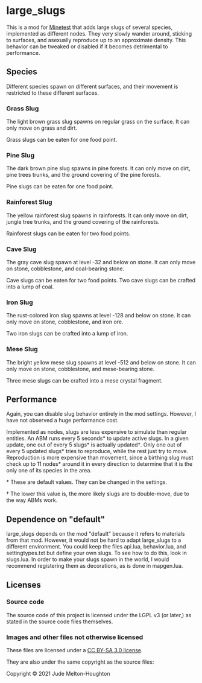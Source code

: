 # large\_slugs

This is a mod for [Minetest][1] that adds large slugs of several species,
implemented as different nodes. They very slowly wander around, sticking to
surfaces, and asexually reproduce up to an approximate density. This behavior
can be tweaked or disabled if it becomes detrimental to performance.


## Species

Different species spawn on different surfaces, and their movement is restricted
to these different surfaces.

### Grass Slug

The light brown grass slug spawns on regular grass on the surface. It can only
move on grass and dirt.

Grass slugs can be eaten for one food point.

### Pine Slug

The dark brown pine slug spawns in pine forests. It can only move on dirt, pine
trees trunks, and the ground covering of the pine forests.

Pine slugs can be eaten for one food point.

### Rainforest Slug

The yellow rainforest slug spawns in rainforests. It can only move on dirt,
jungle tree trunks, and the ground covering of the rainforests.

Rainforest slugs can be eaten for two food points.

### Cave Slug

The gray cave slug spawn at level -32 and below on stone. It can only move on
stone, cobblestone, and coal-bearing stone.

Cave slugs can be eaten for two food points. Two cave slugs can be crafted into
a lump of coal.

### Iron Slug

The rust-colored iron slug spawns at level -128 and below on stone. It can only
move on stone, cobblestone, and iron ore.

Two iron slugs can be crafted into a lump of iron.

### Mese Slug

The bright yellow mese slug spawns at level -512 and below on stone. It can only
move on stone, cobblestone, and mese-bearing stone.

Three mese slugs can be crafted into a mese crystal fragment.


## Performance

Again, you can disable slug behavior entirely in the mod settings. However, I
have not observed a huge performance cost.

Implemented as nodes, slugs are less expensive to simulate than regular
entities. An ABM runs every 5 seconds\* to update active slugs. In a given
update, one out of every 5 slugs\* is actually updated†. Only one out of every
5 updated slugs\* tries to reproduce, while the rest just try to move.
Reproduction is more expensive than movement, since a birthing slug must check
up to 11 nodes\* around it in every direction to determine that it is the only
one of its species in the area.

\* These are default values. They can be changed in the settings.

† The lower this value is, the more likely slugs are to double-move, due to the
way ABMs work.


## Dependence on "default"

large\_slugs depends on the mod "default" because it refers to materials from
that mod. However, it would not be hard to adapt large\_slugs to a different
environment. You could keep the files api.lua, behavior.lua, and
settingtypes.txt but define your own slugs. To see how to do this, look in
slugs.lua. In order to make your slugs spawn in the world, I would recommend
registering them as decorations, as is done in mapgen.lua.


## Licenses

### Source code

The source code of this project is licensed under the LGPL v3 (or later,)
as stated in the source code files themselves.

### Images and other files not otherwise licensed

These files are licensed under a [CC BY-SA 3.0 license][2].

They are also under the same copyright as the source files:

Copyright © 2021 Jude Melton-Houghton


[1]: https://www.minetest.net/
[2]: https://creativecommons.org/licenses/by-sa/3.0/
